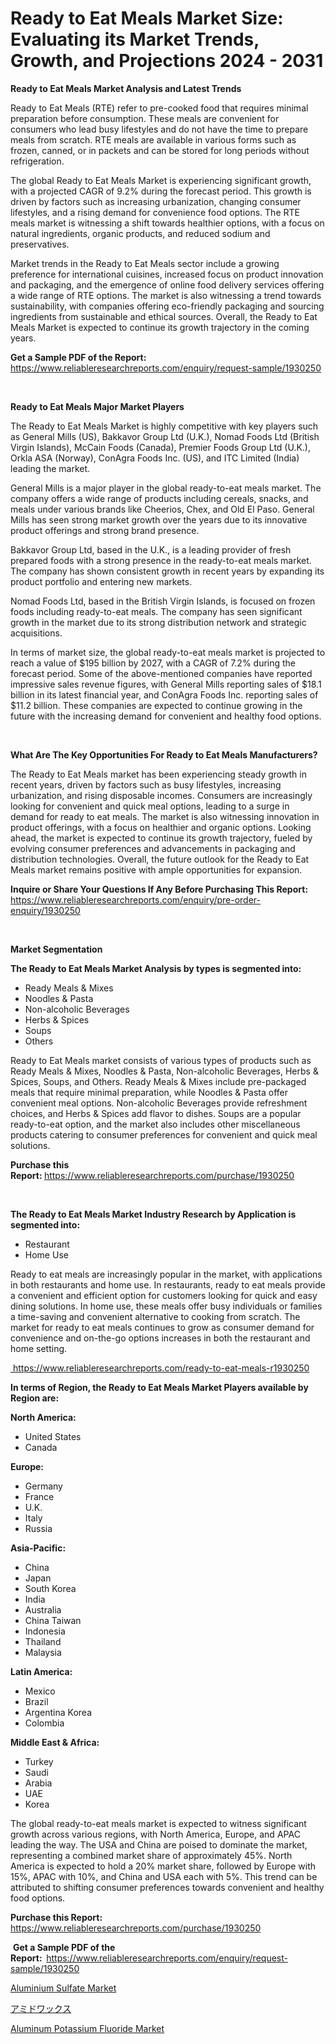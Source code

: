 <p><h1>Ready to Eat Meals Market Size: Evaluating its Market Trends, Growth, and Projections 2024 - 2031</h1></p><p><strong>Ready to Eat Meals Market Analysis and Latest Trends</strong></p>
<p><p>Ready to Eat Meals (RTE) refer to pre-cooked food that requires minimal preparation before consumption. These meals are convenient for consumers who lead busy lifestyles and do not have the time to prepare meals from scratch. RTE meals are available in various forms such as frozen, canned, or in packets and can be stored for long periods without refrigeration.</p><p>The global Ready to Eat Meals Market is experiencing significant growth, with a projected CAGR of 9.2% during the forecast period. This growth is driven by factors such as increasing urbanization, changing consumer lifestyles, and a rising demand for convenience food options. The RTE meals market is witnessing a shift towards healthier options, with a focus on natural ingredients, organic products, and reduced sodium and preservatives.</p><p>Market trends in the Ready to Eat Meals sector include a growing preference for international cuisines, increased focus on product innovation and packaging, and the emergence of online food delivery services offering a wide range of RTE options. The market is also witnessing a trend towards sustainability, with companies offering eco-friendly packaging and sourcing ingredients from sustainable and ethical sources. Overall, the Ready to Eat Meals Market is expected to continue its growth trajectory in the coming years.</p></p>
<p><strong>Get a Sample PDF of the Report:&nbsp;</strong> <a href="https://www.reliableresearchreports.com/enquiry/request-sample/1930250">https://www.reliableresearchreports.com/enquiry/request-sample/1930250</a></p>
<p>&nbsp;</p>
<p><strong>Ready to Eat Meals Major Market Players</strong></p>
<p><p>The Ready to Eat Meals Market is highly competitive with key players such as General Mills (US), Bakkavor Group Ltd (U.K.), Nomad Foods Ltd (British Virgin Islands), McCain Foods (Canada), Premier Foods Group Ltd (U.K.), Orkla ASA (Norway), ConAgra Foods Inc. (US), and ITC Limited (India) leading the market.</p><p>General Mills is a major player in the global ready-to-eat meals market. The company offers a wide range of products including cereals, snacks, and meals under various brands like Cheerios, Chex, and Old El Paso. General Mills has seen strong market growth over the years due to its innovative product offerings and strong brand presence.</p><p>Bakkavor Group Ltd, based in the U.K., is a leading provider of fresh prepared foods with a strong presence in the ready-to-eat meals market. The company has shown consistent growth in recent years by expanding its product portfolio and entering new markets.</p><p>Nomad Foods Ltd, based in the British Virgin Islands, is focused on frozen foods including ready-to-eat meals. The company has seen significant growth in the market due to its strong distribution network and strategic acquisitions.</p><p>In terms of market size, the global ready-to-eat meals market is projected to reach a value of $195 billion by 2027, with a CAGR of 7.2% during the forecast period. Some of the above-mentioned companies have reported impressive sales revenue figures, with General Mills reporting sales of $18.1 billion in its latest financial year, and ConAgra Foods Inc. reporting sales of $11.2 billion. These companies are expected to continue growing in the future with the increasing demand for convenient and healthy food options.</p></p>
<p>&nbsp;</p>
<p><strong>What Are The Key Opportunities For Ready to Eat Meals Manufacturers?</strong></p>
<p><p>The Ready to Eat Meals market has been experiencing steady growth in recent years, driven by factors such as busy lifestyles, increasing urbanization, and rising disposable incomes. Consumers are increasingly looking for convenient and quick meal options, leading to a surge in demand for ready to eat meals. The market is also witnessing innovation in product offerings, with a focus on healthier and organic options. Looking ahead, the market is expected to continue its growth trajectory, fueled by evolving consumer preferences and advancements in packaging and distribution technologies. Overall, the future outlook for the Ready to Eat Meals market remains positive with ample opportunities for expansion.</p></p>
<p><strong>Inquire or Share Your Questions If Any Before Purchasing This Report:</strong> <a href="https://www.reliableresearchreports.com/enquiry/pre-order-enquiry/1930250">https://www.reliableresearchreports.com/enquiry/pre-order-enquiry/1930250</a></p>
<p>&nbsp;</p>
<p><strong>Market Segmentation</strong></p>
<p><strong>The Ready to Eat Meals Market Analysis by types is segmented into:</strong></p>
<p><ul><li>Ready Meals & Mixes</li><li>Noodles & Pasta</li><li>Non-alcoholic Beverages</li><li>Herbs & Spices</li><li>Soups</li><li>Others</li></ul></p>
<p><p>Ready to Eat Meals market consists of various types of products such as Ready Meals & Mixes, Noodles & Pasta, Non-alcoholic Beverages, Herbs & Spices, Soups, and Others. Ready Meals & Mixes include pre-packaged meals that require minimal preparation, while Noodles & Pasta offer convenient meal options. Non-alcoholic Beverages provide refreshment choices, and Herbs & Spices add flavor to dishes. Soups are a popular ready-to-eat option, and the market also includes other miscellaneous products catering to consumer preferences for convenient and quick meal solutions.</p></p>
<p><strong>Purchase this Report:&nbsp;</strong><a href="https://www.reliableresearchreports.com/purchase/1930250">https://www.reliableresearchreports.com/purchase/1930250</a></p>
<p>&nbsp;</p>
<p><strong>The Ready to Eat Meals Market Industry Research by Application is segmented into:</strong></p>
<p><ul><li>Restaurant</li><li>Home Use</li></ul></p>
<p><p>Ready to eat meals are increasingly popular in the market, with applications in both restaurants and home use. In restaurants, ready to eat meals provide a convenient and efficient option for customers looking for quick and easy dining solutions. In home use, these meals offer busy individuals or families a time-saving and convenient alternative to cooking from scratch. The market for ready to eat meals continues to grow as consumer demand for convenience and on-the-go options increases in both the restaurant and home setting.</p></p>
<p><a href="https://www.reliableresearchreports.com/ready-to-eat-meals-r1930250">&nbsp;https://www.reliableresearchreports.com/ready-to-eat-meals-r1930250</a></p>
<p><strong>In terms of Region, the Ready to Eat Meals Market Players available by Region are:</strong></p>
<p>
    <p> <strong> North America: </strong>
        <ul>
            <li>United States</li>
            <li>Canada</li>
        </ul>
        </p> 
    <p> <strong> Europe: </strong>
        <ul>
            <li>Germany</li>
            <li>France</li>
            <li>U.K.</li>
            <li>Italy</li>
            <li>Russia</li>
        </ul>
        </p> 
    <p> <strong> Asia-Pacific: </strong>
        <ul>
            <li>China</li>
            <li>Japan</li>
            <li>South Korea</li>
            <li>India</li>
            <li>Australia</li>
            <li>China Taiwan</li>
            <li>Indonesia</li>
            <li>Thailand</li>
            <li>Malaysia</li>
        </ul>
        </p> 
    <p> <strong> Latin America: </strong>
        <ul>
            <li>Mexico</li>
            <li>Brazil</li>
            <li>Argentina Korea</li>
            <li>Colombia</li>
        </ul>
        </p> 
    <p> <strong> Middle East & Africa: </strong>
        <ul>
            <li>Turkey</li>
            <li>Saudi</li>
            <li>Arabia</li>
            <li>UAE</li>
            <li>Korea</li>
        </ul>
    </p>
    </p>
<p><p>The global ready-to-eat meals market is expected to witness significant growth across various regions, with North America, Europe, and APAC leading the way. The USA and China are poised to dominate the market, representing a combined market share of approximately 45%. North America is expected to hold a 20% market share, followed by Europe with 15%, APAC with 10%, and China and USA each with 5%. This trend can be attributed to shifting consumer preferences towards convenient and healthy food options.</p></p>
<p><strong>Purchase this Report: </strong><a href="https://www.reliableresearchreports.com/purchase/1930250">https://www.reliableresearchreports.com/purchase/1930250</a></p>
<p>&nbsp;<strong>Get a Sample PDF of the Report:&nbsp;&nbsp;</strong><a href="https://www.reliableresearchreports.com/enquiry/request-sample/1930250">https://www.reliableresearchreports.com/enquiry/request-sample/1930250</a></p>
<p><strong></strong></p>
<p><p><a href="https://florentine-yuzu-f42.notion.site/Aluminium-Sulfate-Market-Size-Growth-Outlook-from-2024-to-2031-projecting-at-Market-s-Trends-Analy-37fe307100a743169a4e3eabef257434">Aluminium Sulfate Market</a></p><p><a href="https://github.com/oafhukehf4709715/Market-Research-Report-List-1/blob/main/489352218566.md">アミドワックス</a></p><p><a href="https://five-trouble-98a.notion.site/Aluminum-Potassium-Fluoride-Market-Research-Report-Forecasted-for-Period-from-2024-2031-by-Market-49445da60ca149d8a1f61f4b48052610">Aluminum Potassium Fluoride Market</a></p></p>